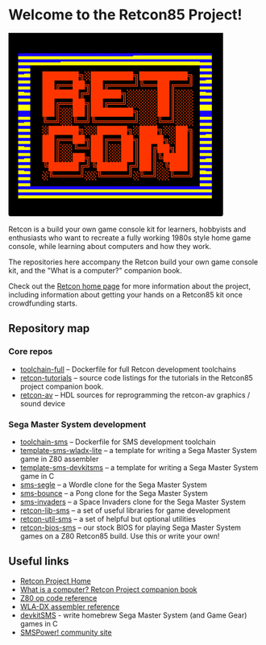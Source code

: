 # Welcome to the Retcon85 Project!

![Retcon Splash Screen](https://github.com/retcon85/.github/blob/main/bios_splash.png?raw=true)

Retcon is a build your own game console kit for learners, hobbyists and enthusiasts who want to recreate a fully working 1980s style home game console, while learning about computers and how they work.

The repositories here accompany the Retcon build your own game console kit, and the "What is a computer?" companion book.

Check out the [Retcon home page](https://www.undeveloper.com/retcon) for more information about the project, including information about getting your hands on a Retcon85 kit once crowdfunding starts.

## Repository map

### Core repos

- [toolchain-full](https://github.com/retcon85/toolchain-full) – Dockerfile for full Retcon development toolchains
- [retcon-tutorials](https://github.com/retcon85/retcon-tutorials) – source code listings for the tutorials in the Retcon85 project companion book.
- [retcon-av](https://github.com/retcon85/retcon-av) – HDL sources for reprogramming the retcon-av graphics / sound device

### Sega Master System development

- [toolchain-sms](https://github.com/retcon85/toolchain-sms) – Dockerfile for SMS development toolchain
- [template-sms-wladx-lite](https://github.com/retcon85/template-sms-wladx-lite) – a template for writing a Sega Master System game in Z80 assembler
- [template-sms-devkitsms](https://github.com/retcon85/template-sms-devkitsms) – a template for writing a Sega Master System game in C
- [sms-segle](https://github.com/retcon85/sms-segle) – a Wordle clone for the Sega Master System
- [sms-bounce](https://github.com/retcon85/sms-bounce) – a Pong clone for the Sega Master System
- [sms-invaders](https://github.com/retcon85/sms-invaders) – a Space Invaders clone for the Sega Master System
- [retcon-lib-sms](https://github.com/retcon85/retcon-lib) – a set of useful libraries for game development
- [retcon-util-sms](https://github.com/retcon85/retcon-util) – a set of helpful but optional utilities
- [retcon-bios-sms](https://github.com/retcon85/retcon-bios-sms) – our stock BIOS for playing Sega Master System games on a Z80 Retcon85 build. Use this or write your own!

## Useful links

- [Retcon Project Home](https://www.undeveloper.com/retcon)
- [What is a computer? Retcon Project companion book](https://www.undeveloper.com/retcon/retcon85-book)
- [Z80 op code reference](https://jnz.dk/z80/opref.html)
- [WLA-DX assembler reference](https://wla-dx.readthedocs.io/en/latest/index.html)
- [devkitSMS](https://github.com/sverx/devkitSMS) - write homebrew Sega Master System (and Game Gear) games in C
- [SMSPower! community site](https://www.smspower.org)
